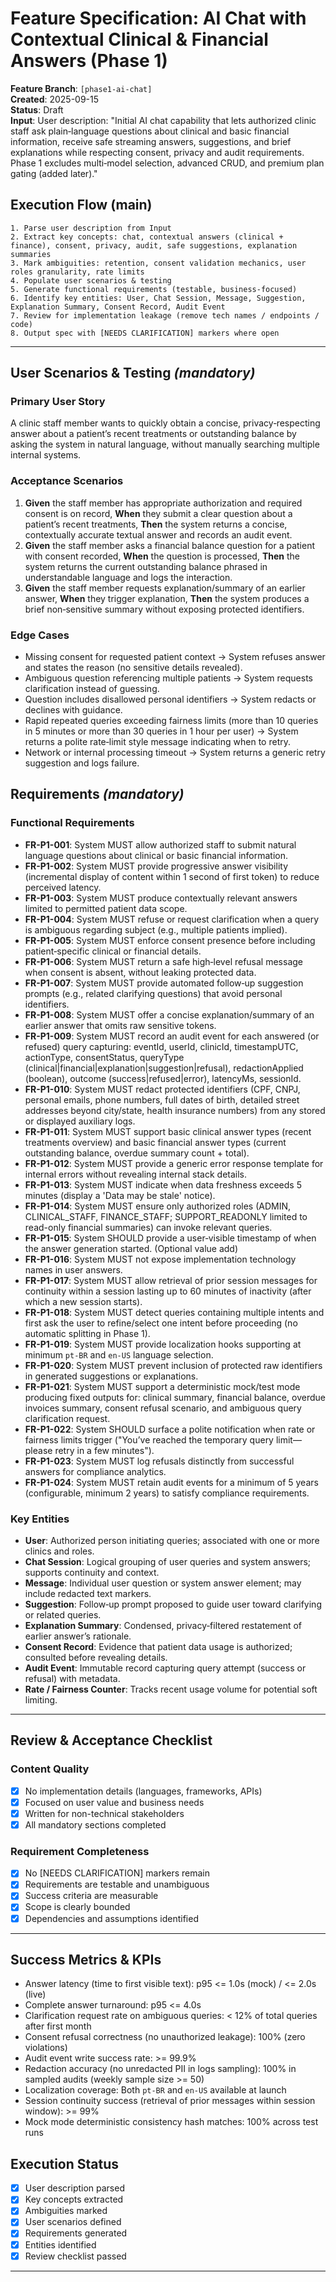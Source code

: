 # Feature Specification: AI Chat with Contextual Clinical & Financial Answers (Phase 1)

**Feature Branch**: `[phase1-ai-chat]`  
**Created**: 2025-09-15  
**Status**: Draft  
**Input**: User description: "Initial AI chat capability that lets authorized clinic staff ask plain‑language questions about clinical and basic financial information, receive safe streaming answers, suggestions, and brief explanations while respecting consent, privacy and audit requirements. Phase 1 excludes multi‑model selection, advanced CRUD, and premium plan gating (added later)."

## Execution Flow (main)
```
1. Parse user description from Input
2. Extract key concepts: chat, contextual answers (clinical + finance), consent, privacy, audit, safe suggestions, explanation summaries
3. Mark ambiguities: retention, consent validation mechanics, user roles granularity, rate limits
4. Populate user scenarios & testing
5. Generate functional requirements (testable, business-focused)
6. Identify key entities: User, Chat Session, Message, Suggestion, Explanation Summary, Consent Record, Audit Event
7. Review for implementation leakage (remove tech names / endpoints / code)
8. Output spec with [NEEDS CLARIFICATION] markers where open
```

---

## User Scenarios & Testing *(mandatory)*

### Primary User Story
A clinic staff member wants to quickly obtain a concise, privacy‑respecting answer about a patient’s recent treatments or outstanding balance by asking the system in natural language, without manually searching multiple internal systems.

### Acceptance Scenarios
1. **Given** the staff member has appropriate authorization and required consent is on record, **When** they submit a clear question about a patient’s recent treatments, **Then** the system returns a concise, contextually accurate textual answer and records an audit event.
2. **Given** the staff member asks a financial balance question for a patient with consent recorded, **When** the question is processed, **Then** the system returns the current outstanding balance phrased in understandable language and logs the interaction.
3. **Given** the staff member requests explanation/summary of an earlier answer, **When** they trigger explanation, **Then** the system produces a brief non‑sensitive summary without exposing protected identifiers.

### Edge Cases
- Missing consent for requested patient context → System refuses answer and states the reason (no sensitive details revealed).
- Ambiguous question referencing multiple patients → System requests clarification instead of guessing.
- Question includes disallowed personal identifiers → System redacts or declines with guidance.
- Rapid repeated queries exceeding fairness limits (more than 10 queries in 5 minutes or more than 30 queries in 1 hour per user) → System returns a polite rate‑limit style message indicating when to retry.
- Network or internal processing timeout → System returns a generic retry suggestion and logs failure.

## Requirements *(mandatory)*

### Functional Requirements
- **FR-P1-001**: System MUST allow authorized staff to submit natural language questions about clinical or basic financial information.
- **FR-P1-002**: System MUST provide progressive answer visibility (incremental display of content within 1 second of first token) to reduce perceived latency.
- **FR-P1-003**: System MUST produce contextually relevant answers limited to permitted patient data scope.
- **FR-P1-004**: System MUST refuse or request clarification when a query is ambiguous regarding subject (e.g., multiple patients implied).
- **FR-P1-005**: System MUST enforce consent presence before including patient‑specific clinical or financial details.
- **FR-P1-006**: System MUST return a safe high‑level refusal message when consent is absent, without leaking protected data.
- **FR-P1-007**: System MUST provide automated follow‑up suggestion prompts (e.g., related clarifying questions) that avoid personal identifiers.
- **FR-P1-008**: System MUST offer a concise explanation/summary of an earlier answer that omits raw sensitive tokens.
- **FR-P1-009**: System MUST record an audit event for each answered (or refused) query capturing: eventId, userId, clinicId, timestampUTC, actionType, consentStatus, queryType (clinical|financial|explanation|suggestion|refusal), redactionApplied (boolean), outcome (success|refused|error), latencyMs, sessionId.
- **FR-P1-010**: System MUST redact protected identifiers (CPF, CNPJ, personal emails, phone numbers, full dates of birth, detailed street addresses beyond city/state, health insurance numbers) from any stored or displayed auxiliary logs.
- **FR-P1-011**: System MUST support basic clinical answer types (recent treatments overview) and basic financial answer types (current outstanding balance, overdue summary count + total).
- **FR-P1-012**: System MUST provide a generic error response template for internal errors without revealing internal stack details.
- **FR-P1-013**: System MUST indicate when data freshness exceeds 5 minutes (display a 'Data may be stale' notice).
- **FR-P1-014**: System MUST ensure only authorized roles (ADMIN, CLINICAL_STAFF, FINANCE_STAFF; SUPPORT_READONLY limited to read-only financial summaries) can invoke relevant queries.
- **FR-P1-015**: System SHOULD provide a user‑visible timestamp of when the answer generation started. (Optional value add)
- **FR-P1-016**: System MUST not expose implementation technology names in user answers.
- **FR-P1-017**: System MUST allow retrieval of prior session messages for continuity within a session lasting up to 60 minutes of inactivity (after which a new session starts).
- **FR-P1-018**: System MUST detect queries containing multiple intents and first ask the user to refine/select one intent before proceeding (no automatic splitting in Phase 1).
- **FR-P1-019**: System MUST provide localization hooks supporting at minimum `pt-BR` and `en-US` language selection.
- **FR-P1-020**: System MUST prevent inclusion of protected raw identifiers in generated suggestions or explanations.
- **FR-P1-021**: System MUST support a deterministic mock/test mode producing fixed outputs for: clinical summary, financial balance, overdue invoices summary, consent refusal scenario, and ambiguous query clarification request.
- **FR-P1-022**: System SHOULD surface a polite notification when rate or fairness limits trigger ("You’ve reached the temporary query limit—please retry in a few minutes").
- **FR-P1-023**: System MUST log refusals distinctly from successful answers for compliance analytics.
- **FR-P1-024**: System MUST retain audit events for a minimum of 5 years (configurable, minimum 2 years) to satisfy compliance requirements.

### Key Entities
- **User**: Authorized person initiating queries; associated with one or more clinics and roles.
- **Chat Session**: Logical grouping of user queries and system answers; supports continuity and context.
- **Message**: Individual user question or system answer element; may include redacted text markers.
- **Suggestion**: Follow‑up prompt proposed to guide user toward clarifying or related queries.
- **Explanation Summary**: Condensed, privacy‑filtered restatement of earlier answer’s rationale.
- **Consent Record**: Evidence that patient data usage is authorized; consulted before revealing details.
- **Audit Event**: Immutable record capturing query attempt (success or refusal) with metadata.
- **Rate / Fairness Counter**: Tracks recent usage volume for potential soft limiting.

---

## Review & Acceptance Checklist

### Content Quality
- [x] No implementation details (languages, frameworks, APIs)
- [x] Focused on user value and business needs
- [x] Written for non-technical stakeholders
- [x] All mandatory sections completed

### Requirement Completeness
- [x] No [NEEDS CLARIFICATION] markers remain
- [x] Requirements are testable and unambiguous  
- [x] Success criteria are measurable
- [x] Scope is clearly bounded
- [x] Dependencies and assumptions identified

---

## Success Metrics & KPIs
- Answer latency (time to first visible text): p95 <= 1.0s (mock) / <= 2.0s (live)
- Complete answer turnaround: p95 <= 4.0s
- Clarification request rate on ambiguous queries: < 12% of total queries after first month
- Consent refusal correctness (no unauthorized leakage): 100% (zero violations)
- Audit event write success rate: >= 99.9%
- Redaction accuracy (no unredacted PII in logs sampling): 100% in sampled audits (weekly sample size >= 50)
- Localization coverage: Both `pt-BR` and `en-US` available at launch
- Session continuity success (retrieval of prior messages within session window): >= 99%
- Mock mode deterministic consistency hash matches: 100% across test runs

## Execution Status
- [x] User description parsed
- [x] Key concepts extracted
- [x] Ambiguities marked
- [x] User scenarios defined
- [x] Requirements generated
- [x] Entities identified
- [x] Review checklist passed

---
